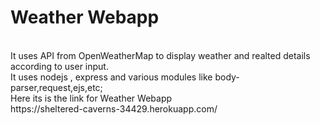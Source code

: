 <h1>Weather Webapp</h1><br>
It uses API from OpenWeatherMap to display weather and realted details according to user input.<br>
It uses nodejs , express and various modules like  body-parser,request,ejs,etc;<br>
Here its is the link for Weather Webapp <br>
https://sheltered-caverns-34429.herokuapp.com/<br>
